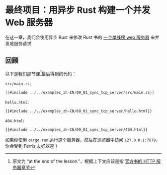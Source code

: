 # 最终项目：用异步 Rust 构建一个并发 Web 服务器

在这一章，我们会使用异步 Rust 来修改 Rust 书的 [一个单线程 web 服务器](https://doc.rust-lang.org/book/ch20-01-single-threaded.html) 来并发地服务请求


## 回顾
以下是我们那节课[^1]最后得到的代码：

`src/main.rs`:
```rust
{{#include ../../examples_zh-CN/09_01_sync_tcp_server/src/main.rs}}
```

`hello.html`:
```html
{{#include ../../examples_zh-CN/09_01_sync_tcp_server/hello.html}}
```

`404.html`:
```html
{{#include ../../examples_zh-CN/09_01_sync_tcp_server/404.html}}
```

如果你使用 `cargo run` 运行这个服务器，然后在浏览器中访问 `127.0.0.1:7878`，你会受到
Ferris 友好欢迎！

[^1]: 原文为 “at the end of the lesson.”，根据上下文应该是指 [官方书的 HTTP 服务器章节](https://doc.rust-lang.org/book/ch20-00-final-project-a-web-server.html)
